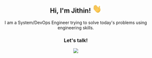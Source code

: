 <div align="center">
<h2> Hi, I'm Jithin! <img src="https://github.com/jjscaria/jjscaria/blob/master/Hi.gif" width="30"></h2>

I am a System/DevOps Engineer trying to solve today's problems using engineering skills.

<h3> Let's talk! </h3>

<a href="https://jjscaria.com/" target="_blank">
  <img src="https://img.shields.io/badge/WEBSITE-8A2BE2?style=for-the-badge&logo=egghead&logoColor=white"/>
</a>
</div>

<!--
- 🔭 I’m currently working on ...
- 🌱 I’m currently learning ...
- 👯 I’m looking to collaborate on ...
- 🤔 I’m looking for help with ...
- 💬 Ask me about ...
- 📫 How to reach me: ...
- 😄 Pronouns: ...
- ⚡ Fun fact: ...
-->
